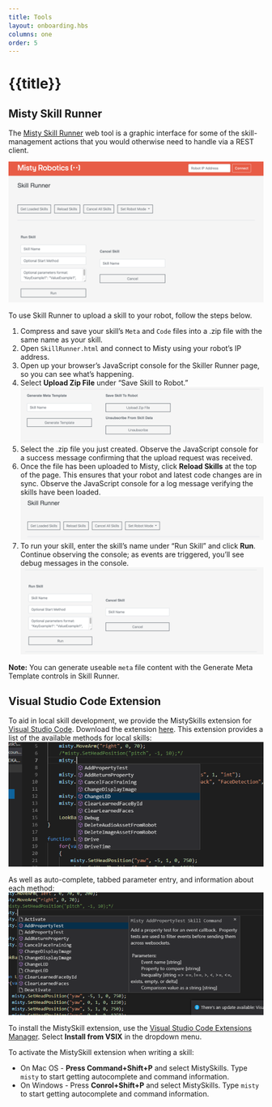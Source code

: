 ```yaml
---
title: Tools
layout: onboarding.hbs
columns: one
order: 5
---
```


# {{title}}

## Misty Skill Runner

The [Misty Skill Runner](https://skill-runner.mistyrobotics.com) web tool is a graphic interface for some of the skill-management actions that you would otherwise need to handle via a REST client.

![Skill runner home page](../../../assets/images/skill-runner.png)

To use Skill Runner to upload a skill to your robot, follow the steps below. 

1. Compress and save your skill’s `Meta` and `Code` files into a .zip file with the same name as your skill.
2. Open `SkillRunner.html` and connect to Misty using your robot’s IP address.
3. Open up your browser’s JavaScript console for the Skiller Runner page, so you can see what’s happening.
4. Select **Upload Zip File** under “Save Skill to Robot.”![Upload Zip File](../../../assets/images/skill-runner-save-skill.png)
5. Select the .zip file you just created. Observe the JavaScript console for a success message confirming that the upload request was received.
6. Once the file has been uploaded to Misty, click **Reload Skills** at the top of the page. This ensures that your robot and latest code changes are in sync. Observe the JavaScript console for a log message verifying the skills have been loaded. ![Reload Skills](../../../assets/images/skill-runner-reload-skills.png)
7. To run your skill, enter the skill’s name under “Run Skill” and click **Run**. Continue observing the console; as events are triggered, you’ll see debug messages in the console. ![Run Skills](../../../assets/images/skill-runner-run-skill.png)

**Note:** You can generate useable `meta` file content with the Generate Meta Template controls in Skill Runner.

## Visual Studio Code Extension

To aid in local skill development, we provide the MistySkills extension for [Visual Studio Code](https://code.visualstudio.com/). Download the extension [here](https://s3.amazonaws.com/docs-dev.mistyrobotics.io/VSC+Extension/mistyskills-0.0.1.vsix). This extension provides a list of the available methods for local skills: ![Visual Stuio Code Methods](../../../assets/images/vsc-extension-2.png)

As well as auto-complete, tabbed parameter entry, and information about each method:![Visual Stuio Code Methods](../../../assets/images/vsc-extension-1.png)

To install the MistySkill extension, use the [Visual Studio Code Extensions Manager](https://code.visualstudio.com/docs/editor/extension-gallery). Select **Install from VSIX** in the dropdown menu.

To activate the MistySkill extension when writing a skill:
* On Mac OS - **Press Command+Shift+P** and select MistySkills. Type `misty` to start getting autocomplete and command information.
* On Windows - Press **Conrol+Shift+P** and select MistySkills. Type `misty` to start getting autocomplete and command information.
